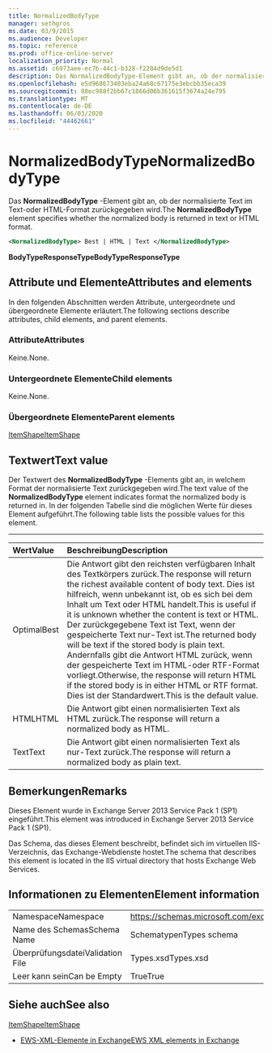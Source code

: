```yaml
---
title: NormalizedBodyType
manager: sethgros
ms.date: 03/9/2015
ms.audience: Developer
ms.topic: reference
ms.prod: office-online-server
localization_priority: Normal
ms.assetid: c6973aee-ec7b-44c1-b328-f2204d9de5d1
description: Das NormalizedBodyType-Element gibt an, ob der normalisierte Text im Text-oder HTML-Format zurückgegeben wird.
ms.openlocfilehash: e5d968673403eba24a68c67175e3ebcbb35eca39
ms.sourcegitcommit: 88ec988f2bb67c1866d06b361615f3674a24e795
ms.translationtype: MT
ms.contentlocale: de-DE
ms.lasthandoff: 06/03/2020
ms.locfileid: "44462661"
---
```

# <a name="normalizedbodytype"></a><span data-ttu-id="bebcb-103">NormalizedBodyType</span><span class="sxs-lookup"><span data-stu-id="bebcb-103">NormalizedBodyType</span></span>

<span data-ttu-id="bebcb-104">Das **NormalizedBodyType** -Element gibt an, ob der normalisierte Text im Text-oder HTML-Format zurückgegeben wird.</span><span class="sxs-lookup"><span data-stu-id="bebcb-104">The **NormalizedBodyType** element specifies whether the normalized body is returned in text or HTML format.</span></span> 
  
```XML
<NormalizedBodyType> Best | HTML | Text </NormalizedBodyType>
```

 <span data-ttu-id="bebcb-105">**BodyTypeResponseType**</span><span class="sxs-lookup"><span data-stu-id="bebcb-105">**BodyTypeResponseType**</span></span>
## <a name="attributes-and-elements"></a><span data-ttu-id="bebcb-106">Attribute und Elemente</span><span class="sxs-lookup"><span data-stu-id="bebcb-106">Attributes and elements</span></span>

<span data-ttu-id="bebcb-107">In den folgenden Abschnitten werden Attribute, untergeordnete und übergeordnete Elemente erläutert.</span><span class="sxs-lookup"><span data-stu-id="bebcb-107">The following sections describe attributes, child elements, and parent elements.</span></span>
  
### <a name="attributes"></a><span data-ttu-id="bebcb-108">Attribute</span><span class="sxs-lookup"><span data-stu-id="bebcb-108">Attributes</span></span>

<span data-ttu-id="bebcb-109">Keine.</span><span class="sxs-lookup"><span data-stu-id="bebcb-109">None.</span></span>
  
### <a name="child-elements"></a><span data-ttu-id="bebcb-110">Untergeordnete Elemente</span><span class="sxs-lookup"><span data-stu-id="bebcb-110">Child elements</span></span>

<span data-ttu-id="bebcb-111">Keine.</span><span class="sxs-lookup"><span data-stu-id="bebcb-111">None.</span></span>
  
### <a name="parent-elements"></a><span data-ttu-id="bebcb-112">Übergeordnete Elemente</span><span class="sxs-lookup"><span data-stu-id="bebcb-112">Parent elements</span></span>

[<span data-ttu-id="bebcb-113">ItemShape</span><span class="sxs-lookup"><span data-stu-id="bebcb-113">ItemShape</span></span>](itemshape.md)
  
## <a name="text-value"></a><span data-ttu-id="bebcb-114">Textwert</span><span class="sxs-lookup"><span data-stu-id="bebcb-114">Text value</span></span>

<span data-ttu-id="bebcb-115">Der Textwert des **NormalizedBodyType** -Elements gibt an, in welchem Format der normalisierte Text zurückgegeben wird.</span><span class="sxs-lookup"><span data-stu-id="bebcb-115">The text value of the **NormalizedBodyType** element indicates format the normalized body is returned in.</span></span> <span data-ttu-id="bebcb-116">In der folgenden Tabelle sind die möglichen Werte für dieses Element aufgeführt.</span><span class="sxs-lookup"><span data-stu-id="bebcb-116">The following table lists the possible values for this element.</span></span> 
  
****

|<span data-ttu-id="bebcb-117">**Wert**</span><span class="sxs-lookup"><span data-stu-id="bebcb-117">**Value**</span></span>|<span data-ttu-id="bebcb-118">**Beschreibung**</span><span class="sxs-lookup"><span data-stu-id="bebcb-118">**Description**</span></span>|
|:-----|:-----|
|<span data-ttu-id="bebcb-119">Optimal</span><span class="sxs-lookup"><span data-stu-id="bebcb-119">Best</span></span>  <br/> |<span data-ttu-id="bebcb-120">Die Antwort gibt den reichsten verfügbaren Inhalt des Textkörpers zurück.</span><span class="sxs-lookup"><span data-stu-id="bebcb-120">The response will return the richest available content of body text.</span></span> <span data-ttu-id="bebcb-121">Dies ist hilfreich, wenn unbekannt ist, ob es sich bei dem Inhalt um Text oder HTML handelt.</span><span class="sxs-lookup"><span data-stu-id="bebcb-121">This is useful if it is unknown whether the content is text or HTML.</span></span>  <br/> <span data-ttu-id="bebcb-122">Der zurückgegebene Text ist Text, wenn der gespeicherte Text nur-Text ist.</span><span class="sxs-lookup"><span data-stu-id="bebcb-122">The returned body will be text if the stored body is plain text.</span></span> <span data-ttu-id="bebcb-123">Andernfalls gibt die Antwort HTML zurück, wenn der gespeicherte Text im HTML-oder RTF-Format vorliegt.</span><span class="sxs-lookup"><span data-stu-id="bebcb-123">Otherwise, the response will return HTML if the stored body is in either HTML or RTF format.</span></span>  <br/> <span data-ttu-id="bebcb-124">Dies ist der Standardwert.</span><span class="sxs-lookup"><span data-stu-id="bebcb-124">This is the default value.</span></span>  <br/> |
|<span data-ttu-id="bebcb-125">HTML</span><span class="sxs-lookup"><span data-stu-id="bebcb-125">HTML</span></span>  <br/> |<span data-ttu-id="bebcb-126">Die Antwort gibt einen normalisierten Text als HTML zurück.</span><span class="sxs-lookup"><span data-stu-id="bebcb-126">The response will return a normalized body as HTML.</span></span>  <br/> |
|<span data-ttu-id="bebcb-127">Text</span><span class="sxs-lookup"><span data-stu-id="bebcb-127">Text</span></span>  <br/> |<span data-ttu-id="bebcb-128">Die Antwort gibt einen normalisierten Text als nur-Text zurück.</span><span class="sxs-lookup"><span data-stu-id="bebcb-128">The response will return a normalized body as plain text.</span></span>  <br/> |
   
## <a name="remarks"></a><span data-ttu-id="bebcb-129">Bemerkungen</span><span class="sxs-lookup"><span data-stu-id="bebcb-129">Remarks</span></span>

<span data-ttu-id="bebcb-130">Dieses Element wurde in Exchange Server 2013 Service Pack 1 (SP1) eingeführt.</span><span class="sxs-lookup"><span data-stu-id="bebcb-130">This element was introduced in Exchange Server 2013 Service Pack 1 (SP1).</span></span>
  
<span data-ttu-id="bebcb-131">Das Schema, das dieses Element beschreibt, befindet sich im virtuellen IIS-Verzeichnis, das Exchange-Webdienste hostet.</span><span class="sxs-lookup"><span data-stu-id="bebcb-131">The schema that describes this element is located in the IIS virtual directory that hosts Exchange Web Services.</span></span>
  
## <a name="element-information"></a><span data-ttu-id="bebcb-132">Informationen zu Elementen</span><span class="sxs-lookup"><span data-stu-id="bebcb-132">Element information</span></span>

|||
|:-----|:-----|
|<span data-ttu-id="bebcb-133">Namespace</span><span class="sxs-lookup"><span data-stu-id="bebcb-133">Namespace</span></span>  <br/> |https://schemas.microsoft.com/exchange/services/2006/types  <br/> |
|<span data-ttu-id="bebcb-134">Name des Schemas</span><span class="sxs-lookup"><span data-stu-id="bebcb-134">Schema Name</span></span>  <br/> |<span data-ttu-id="bebcb-135">Schematypen</span><span class="sxs-lookup"><span data-stu-id="bebcb-135">Types schema</span></span>  <br/> |
|<span data-ttu-id="bebcb-136">Überprüfungsdatei</span><span class="sxs-lookup"><span data-stu-id="bebcb-136">Validation File</span></span>  <br/> |<span data-ttu-id="bebcb-137">Types.xsd</span><span class="sxs-lookup"><span data-stu-id="bebcb-137">Types.xsd</span></span>  <br/> |
|<span data-ttu-id="bebcb-138">Leer kann sein</span><span class="sxs-lookup"><span data-stu-id="bebcb-138">Can be Empty</span></span>  <br/> |<span data-ttu-id="bebcb-139">True</span><span class="sxs-lookup"><span data-stu-id="bebcb-139">True</span></span>  <br/> |
   
## <a name="see-also"></a><span data-ttu-id="bebcb-140">Siehe auch</span><span class="sxs-lookup"><span data-stu-id="bebcb-140">See also</span></span>



[<span data-ttu-id="bebcb-141">ItemShape</span><span class="sxs-lookup"><span data-stu-id="bebcb-141">ItemShape</span></span>](itemshape.md)


- [<span data-ttu-id="bebcb-142">EWS-XML-Elemente in Exchange</span><span class="sxs-lookup"><span data-stu-id="bebcb-142">EWS XML elements in Exchange</span></span>](ews-xml-elements-in-exchange.md)

